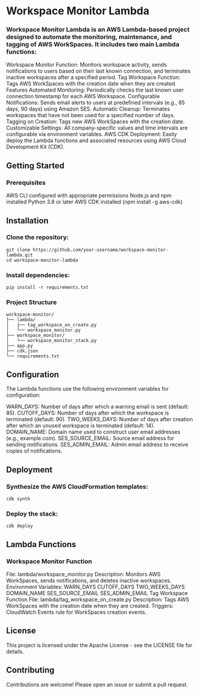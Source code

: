# Workspace Monitor Lambda

### Workspace Monitor Lambda is an AWS Lambda-based project designed to automate the monitoring, maintenance, and tagging of AWS WorkSpaces. It includes two main Lambda functions:

Workspace Monitor Function: Monitors workspace activity, sends notifications to users based on their last known connection, and terminates inactive workspaces after a specified period.
Tag Workspace Function: Tags AWS WorkSpaces with the creation date when they are created.
Features
Automated Monitoring: Periodically checks the last known user connection timestamp for each AWS Workspace.
Configurable Notifications: Sends email alerts to users at predefined intervals (e.g., 85 days, 90 days) using Amazon SES.
Automatic Cleanup: Terminates workspaces that have not been used for a specified number of days.
Tagging on Creation: Tags new AWS WorkSpaces with the creation date.
Customizable Settings: All company-specific values and time intervals are configurable via environment variables.
AWS CDK Deployment: Easily deploy the Lambda functions and associated resources using AWS Cloud Development Kit (CDK).
## Getting Started
### Prerequisites
AWS CLI configured with appropriate permissions
Node.js and npm installed
Python 3.8 or later
AWS CDK installed (npm install -g aws-cdk)
## Installation
### Clone the repository:

 ```
 git clone https://github.com/your-username/workspace-monitor-lambda.git
 cd workspace-monitor-lambda
 ```
### Install dependencies:

 ```
 pip install -r requirements.txt
 ```
### Project Structure
```
workspace-monitor/
├── lambda/
│   ├── tag_workspace_on_create.py
│   └── workspace_monitor.py
├── workspace_monitor/
│   └── workspace_monitor_stack.py
├── app.py
├── cdk.json
└── requirements.txt
```
## Configuration
The Lambda functions use the following environment variables for configuration:

WARN_DAYS: Number of days after which a warning email is sent (default: 85).
CUTOFF_DAYS: Number of days after which the workspace is terminated (default: 90).
TWO_WEEKS_DAYS: Number of days after creation after which an unused workspace is terminated (default: 14).
DOMAIN_NAME: Domain name used to construct user email addresses (e.g., example.com).
SES_SOURCE_EMAIL: Source email address for sending notifications.
SES_ADMIN_EMAIL: Admin email address to receive copies of notifications.
## Deployment
### Synthesize the AWS CloudFormation templates:

 ```
 cdk synth
 ```
### Deploy the stack:

 ```
 cdk deploy
 ```
## Lambda Functions
### Workspace Monitor Function
File: lambda/workspace_monitor.py
Description: Monitors AWS WorkSpaces, sends notifications, and deletes inactive workspaces.
Environment Variables:
WARN_DAYS
CUTOFF_DAYS
TWO_WEEKS_DAYS
DOMAIN_NAME
SES_SOURCE_EMAIL
SES_ADMIN_EMAIL
Tag Workspace Function
File: lambda/tag_workspace_on_create.py
Description: Tags AWS WorkSpaces with the creation date when they are created.
Triggers: CloudWatch Events rule for WorkSpaces creation events.

## License
This project is licensed under the Apache License - see the LICENSE file for details.

## Contributing
Contributions are welcome! Please open an issue or submit a pull request.

